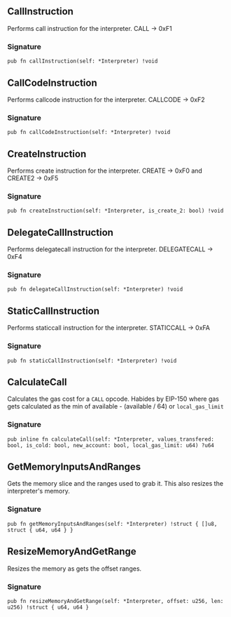 ## CallInstruction
Performs call instruction for the interpreter.
CALL -> 0xF1

### Signature

```zig
pub fn callInstruction(self: *Interpreter) !void
```

## CallCodeInstruction
Performs callcode instruction for the interpreter.
CALLCODE -> 0xF2

### Signature

```zig
pub fn callCodeInstruction(self: *Interpreter) !void
```

## CreateInstruction
Performs create instruction for the interpreter.
CREATE -> 0xF0 and CREATE2 -> 0xF5

### Signature

```zig
pub fn createInstruction(self: *Interpreter, is_create_2: bool) !void
```

## DelegateCallInstruction
Performs delegatecall instruction for the interpreter.
DELEGATECALL -> 0xF4

### Signature

```zig
pub fn delegateCallInstruction(self: *Interpreter) !void
```

## StaticCallInstruction
Performs staticcall instruction for the interpreter.
STATICCALL -> 0xFA

### Signature

```zig
pub fn staticCallInstruction(self: *Interpreter) !void
```

## CalculateCall
Calculates the gas cost for a `CALL` opcode.
Habides by EIP-150 where gas gets calculated as the min of available - (available / 64) or `local_gas_limit`

### Signature

```zig
pub inline fn calculateCall(self: *Interpreter, values_transfered: bool, is_cold: bool, new_account: bool, local_gas_limit: u64) ?u64
```

## GetMemoryInputsAndRanges
Gets the memory slice and the ranges used to grab it.
This also resizes the interpreter's memory.

### Signature

```zig
pub fn getMemoryInputsAndRanges(self: *Interpreter) !struct { []u8, struct { u64, u64 } }
```

## ResizeMemoryAndGetRange
Resizes the memory as gets the offset ranges.

### Signature

```zig
pub fn resizeMemoryAndGetRange(self: *Interpreter, offset: u256, len: u256) !struct { u64, u64 }
```

